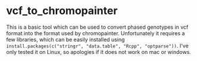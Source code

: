 # vcf_to_chromopainter

This is a basic tool which can be used to convert phased genotypes in vcf format into the format used by chromopainter. Unfortunately it requires a few libraries, which can be easily installed using ``install.packages(c("stringr", "data.table", "Rcpp", "optparse"))``. I've only tested it on Linux, so apologies if it does not work on mac or windows. 
